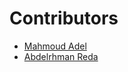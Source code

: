 # Contributors

- [Mahmoud Adel](https://github.com/DarkenSoda)
- [Abdelrhman Reda](https://github.com/AbdelrhmanReda17)
